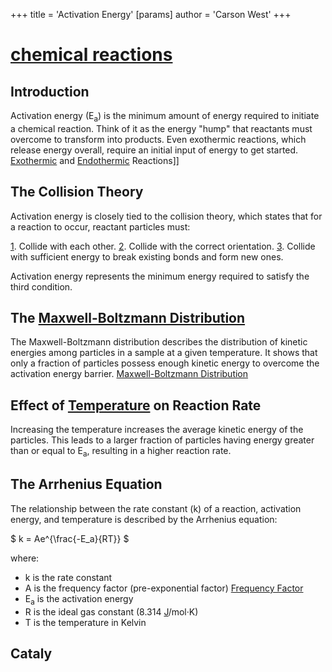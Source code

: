 +++
 title = 'Activation Energy'
[params]
	author = 'Carson West'
+++
# [chemical reactions](./../chemical-reactions/)
## Introduction

Activation energy (E<sub>a</sub>) is the minimum amount of energy required to initiate a chemical reaction.  Think of it as the energy "hump" that reactants must overcome to transform into products.  Even exothermic reactions, which release energy overall, require an initial input of energy to get started. [Exothermic](./../exothermic/) and [Endothermic](./../endothermic/) Reactions]]

## The Collision Theory

Activation energy is closely tied to the collision theory, which states that for a reaction to occur, reactant particles must:

[1](./../1/). Collide with each other.
[2](./../2/). Collide with the correct orientation.
[3](./../3/). Collide with sufficient energy to break existing bonds and form new ones.

Activation energy represents the minimum energy required to satisfy the third condition.

## The [Maxwell-Boltzmann Distribution](./../maxwell-boltzmann-distribution/)

The Maxwell-Boltzmann distribution describes the distribution of kinetic energies among particles in a sample at a given temperature.  It shows that only a fraction of particles possess enough kinetic energy to overcome the activation energy barrier. [Maxwell-Boltzmann Distribution](./../maxwell-boltzmann-distribution/)

## Effect of [Temperature](./../temperature/) on Reaction Rate

Increasing the temperature increases the average kinetic energy of the particles. This leads to a larger fraction of particles having energy greater than or equal to E<sub>a</sub>, resulting in a higher reaction rate.

## The Arrhenius Equation

The relationship between the rate constant (k) of a reaction, activation energy, and temperature is described by the Arrhenius equation:

 $ k = Ae^{\frac{-E_a}{RT}} $ 

where:

* k is the rate constant
* A is the frequency factor (pre-exponential factor) [Frequency Factor](./../frequency-factor/)
* E<sub>a</sub> is the activation energy
* R is the ideal gas constant (8.314 [J](./../j/)/mol·K)
* T is the temperature in Kelvin

## Cataly